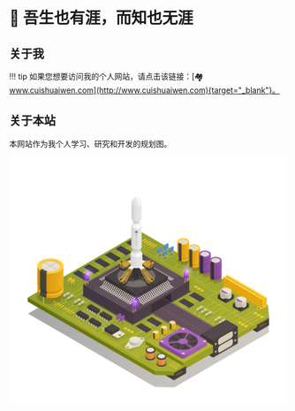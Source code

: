 <!-- ---
comments: true
--- -->

# 🔭 吾生也有涯，而知也无涯

## 关于我

!!! tip
    如果您想要访问我的个人网站，请点击该链接：[🏘️ www.cuishuaiwen.com](http://www.cuishuaiwen.com){target="_blank"}。

## 关于本站

本网站作为我个人学习、研究和开发的规划图。

![Cover](Cover.jpg)